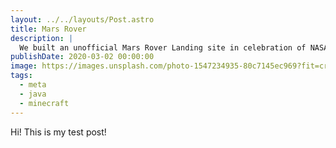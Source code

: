 ```yaml
---
layout: ../../layouts/Post.astro
title: Mars Rover
description: |
  We built an unofficial Mars Rover Landing site in celebration of NASA’s Perseverance Rover.
publishDate: 2020-03-02 00:00:00
image: https://images.unsplash.com/photo-1547234935-80c7145ec969?fit=crop&w=1400&h=700&q=75
tags:
  - meta
  - java
  - minecraft
---
```


Hi! This is my test post!
